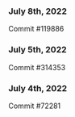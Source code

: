 ### July 8th, 2022

Commit #119886

### July 5th, 2022

Commit #314353


### July 4th, 2022

Commit #72281
